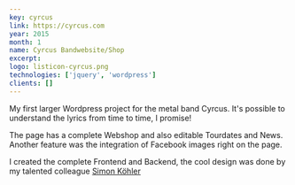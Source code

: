```yaml
---
key: cyrcus
link: https://cyrcus.com
year: 2015
month: 1
name: Cyrcus Bandwebsite/Shop
excerpt:
logo: listicon-cyrcus.png
technologies: ['jquery', 'wordpress']
clients: []
---
```


My first larger Wordpress project for the metal band Cyrcus. It's possible to understand the lyrics from time to time, I promise!

The page has a complete Webshop and also editable Tourdates and News. Another feature was the integration of Facebook images right on the page.

I created the complete Frontend and Backend, the cool design was done by my talented colleague <a href="https://simon-koehler.com/" target="_blank" rel="noopener noreferrer">Simon Köhler</a>
